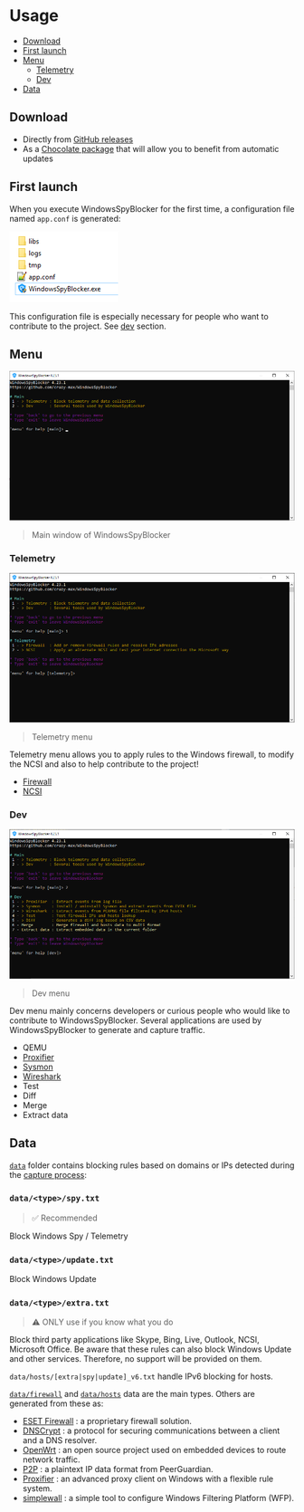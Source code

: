 # Usage

* [Download](#download)
* [First launch](#first-launch)
* [Menu](#menu)
  * [Telemetry](#telemetry)
  * [Dev](#dev)
* [Data](#data)

## Download

* Directly from [GitHub releases](https://github.com/crazy-max/WindowsSpyBlocker/releases/latest)
* As a [Chocolate package](https://chocolatey.org/packages/windowsspyblocker) that will allow you to benefit from automatic updates

## First launch

When you execute WindowsSpyBlocker for the first time, a configuration file named `app.conf` is generated:

![](.res/usage/root-folder.png)

This configuration file is especially necessary for people who want to contribute to the project. See [dev](#dev) section.

## Menu

![](.res/usage/main-window.png)
> Main window of WindowsSpyBlocker

### Telemetry

![](.res/usage/telemetry-menu.png)
> Telemetry menu

Telemetry menu allows you to apply rules to the Windows firewall, to modify the NCSI and also to help contribute to the project!

* [Firewall](app/telemetry/firewall.md)
* [NCSI](app/telemetry/ncsi.md)

### Dev

![](.res/usage/dev-menu.png)
> Dev menu

Dev menu mainly concerns developers or curious people who would like to contribute to WindowsSpyBlocker. Several applications are used by WindowsSpyBlocker to generate and capture traffic.

* QEMU
* [Proxifier](app/dev/proxifier.md)
* [Sysmon](app/dev/sysmon.md)
* [Wireshark](app/dev/wireshark.md)
* Test
* Diff
* Merge
* Extract data

## Data

[`data`](../data) folder contains blocking rules based on domains or IPs detected during the [capture process](how-it-works.md):

### `data/<type>/spy.txt`

> ✅ Recommended

Block Windows Spy / Telemetry

### `data/<type>/update.txt`

Block Windows Update

### `data/<type>/extra.txt`

> :warning: ONLY use if you know what you do

Block third party applications like Skype, Bing, Live, Outlook, NCSI, Microsoft Office. Be aware that these rules can also block Windows Update and other services. Therefore, no support will be provided on them.

`data/hosts/[extra|spy|update]_v6.txt` handle IPv6 blocking for hosts.

[`data/firewall`](data/firewall.md) and [`data/hosts`](data/hosts.md) data are the main types. Others are generated from these as:

* [ESET Firewall](data/eset.md) : a proprietary firewall solution.
* [DNSCrypt](data/dnscrypt.md) : a protocol for securing communications between a client and a DNS resolver.
* [OpenWrt](data/openwrt.md) : an open source project used on embedded devices to route network traffic.
* [P2P](data/p2p.md) : a plaintext IP data format from PeerGuardian.
* [Proxifier](data/proxifier.md) : an advanced proxy client on Windows with a flexible rule system.
* [simplewall](data/simplewall.md) : a simple tool to configure Windows Filtering Platform (WFP).
